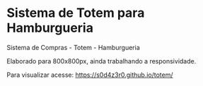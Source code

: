 # Sistema de Totem para Hamburgueria
Sistema de Compras - Totem - Hamburgueria

Elaborado para 800x800px, ainda trabalhando a responsividade.

Para visualizar acesse: https://s0d4z3r0.github.io/totem/
